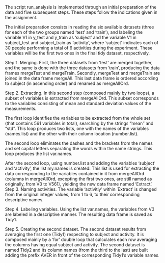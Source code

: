 The script run_analysis is implemented through an initial preparation of the data and five subsequent steps. These steps follow the 
indications given in the assignment.

The initial preparation consists in reading the six available datasets (three for each of the two groups named ‘test’ and ‘train’), 
and labeling the variable V1 in y_test and y_train as ‘subject’ and the variable V1 in subject_test and subject_train as ‘activity’, 
where ‘subject’ indicates each of 30 people performing a total of 6 activities during the experiment. These variables will be the 
first two ones in the final tidy dataset, respectively.

Step 1. Merging.
First, the three datasets from ‘test’ are merged together, and the same is done with the three datasets from ‘train’, producing the 
data frames mergeTest and mergeTrain. Secondly, mergeTest and mergeTrain are joined in the data frame mergeAll. This last data frame 
is ordered according to subject (in ascending order) and renamed as mergeAllOrd.

Step 2. Extracting.
In this second step (composed mainly by two loops), a subset of variables is extracted from mergeAllOrd. This subset corresponds to 
the variables consisting of mean and standard deviation values of the measurements.
 
The first loop identifies the variables to be extracted from the whole set (that contains 561 variables in total), searching by the 
strings “mean” and “std”. This loop produces two lists, one with the names of the variables (names.list) and the other with their 
column location (number.list).

The second loop eliminates the dashes and the brackets from the names and set capital letters separating the words within the name 
strings. This loop produces the list var.names. 

After the second loop, using number.list and adding the variables ‘subject’ and ‘activity’, the list my.names is created. This list 
is used for extracting the data corresponding to the variables contained in it from mergeAllOrd (columns in mergeAllOrd, excepting 
the first two ones, are still named as originally, from V3 to V561), yielding the new data frame named ‘Extract’. 
Step 3. Naming activities.
The variable ‘activitiy’ within ’Extract’ is changed from the original integer values, from 1 to 6, to their corresponding descriptive 
names.

Step 4. Labeling variables.
Using the list var.names, the variables from V3 are labeled in a descriptive manner. The resulting data frame is saved as Tidy1. 

Step 5. Creating the second dataset.
The second dataset results from averaging the first one (Tidy1) respecting to subject and activity. It is composed mainly by a ‘for’ 
double loop that calculates each row averaging the columns having equal subject and activity. The second dataset is named Tidy2 and 
its column names (from the third to the last) are built adding the prefix AVER in front of the corresponding Tidy1’s variable names.

